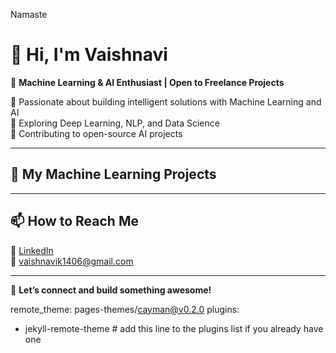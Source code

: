Namaste 

# 👋 Hi, I'm Vaishnavi 

🚀 **Machine Learning & AI Enthusiast | Open to Freelance Projects**  

🔹 Passionate about building intelligent solutions with Machine Learning and AI  
🔹 Exploring Deep Learning, NLP, and Data Science  
🔹 Contributing to open-source AI projects  

---

## 📌 My Machine Learning Projects  


---

## 📫 How to Reach Me  

💼 [LinkedIn](https://www.linkedin.com/in/vaishnavi-kanagaraj-1239aa201/)  
📧 vaishnavik1406@gmail.com


---

🚀 **Let’s connect and build something awesome!**  

remote_theme: pages-themes/cayman@v0.2.0
plugins:
- jekyll-remote-theme # add this line to the plugins list if you already have one
<!--
**vaishnavika14/vaishnavika14** is a ✨ _special_ ✨ repository because its `README.md` (this file) appears on your GitHub profile.

Here are some ideas to get you started:

- 🔭 I’m currently working on ...
- 🌱 I’m currently learning ...
- 👯 I’m looking to collaborate on ...
- 🤔 I’m looking for help with ...
- 💬 Ask me about ...
- 📫 How to reach me: ...
- 😄 Pronouns: ...
- ⚡ Fun fact: ...
-->
